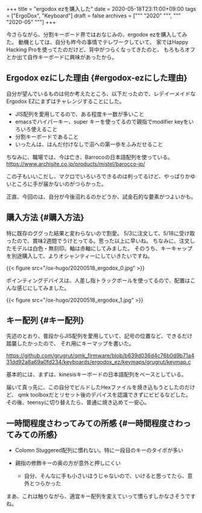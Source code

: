 +++
title = "ergodox ezを購入した"
date = 2020-05-18T23:11:00+09:00
tags = ["ErgoDox", "Keyboard"]
draft = false
archives = ["""
  "2020"
  """, """
  "2020-05"
  """]
+++

今さらながら、分割キーボード界ではおなじみの、ergodox ezを購入してみた。
動機としては、自分も昨今の事情でテレワークしていて、
家ではHappy Hacking Proを使ってたのだけど、背中がつらくなってきたのと、
もろもろオフとか出て自作キーボードに興味があったから。


## Ergodox ezにした理由 {#ergodox-ezにした理由}

自分が望んでいるものは何か考えたところ、以下だったので、レデイーメイドなErgodox EZにまずはチャレンジすることにした。

-   JIS配列を愛用してるので、ある程度キー数が多いこと
-   emacsでハイパーキー、super キーを使ってるので親指でmodifier keyをいろいろ使えること
-   分割キーボードであること
-   いったんは、はんだ付けなしで沼への第一歩をふみだせること

ちなみに、職場では、今は亡き、Barrocoの日本語配列を使っている。
<https://www.archisite.co.jp/products/mistel/barocco-jp/>

この子もいいこだし、マクロでいろいろできるのは判ってるけど、やっぱりかゆいところに手が届かないのがつらかった。

正直、今回のは、自分が今後沼れるのかどうか、試金石的な要素がつよいかも。


## 購入方法 {#購入方法}

特に既存のググった結果と変わらないので割愛。
5/3に注文して、5/18に受け取ったので、賞味2週間でうけとってる。思った以上に早いね。
ちなみに、注文したモデルは白色・無刻印。軸は赤軸にしてみました。
そのうち、キーキャップを別途購入して、よりオシャンティーにしていきたいですね。

{{< figure src="/ox-hugo/20200518_ergodox_0.jpg" >}}

ポインティングデバイスは、人差し指トラックボールを使ってるので、配置はこんな感じにしてみました。

{{< figure src="/ox-hugo/20200518_ergodox_1.jpg" >}}


## キー配列 {#キー配列}

先述のとおり、普段からJIS配列を愛用していて、記号の位置など、できるだけ踏襲したかったので、
それ用にキーマップを書いた。

<https://github.com/grugrut/qmk_firmware/blob/b639d036d4c76b0d9b71a431dd92a8a69a0fd234/keyboards/ergodox_ez/keymaps/grugrut/keymap.c>

基本的には、まずは、kinesisキーボードの日本語配列をベースとしている。

届いて真っ先に、この自分でビルドしたHexファイルを焼き込もうとしたのだけど、
qmk toolboxだとリセット後のデバイスを認識できずにビビるなどした。
その後、teensyに切り替えたら、普通に焼き込めて一安心。


## 一時間程度さわってみての所感 {#一時間程度さわってみての所感}

-   Colomn Stuggered配列に慣れない。特に一段目のキーのタイポが多い

-   親指の修飾キーの奥の方が意外と押しにくい
    -   自分、そんなに手も小さいほうじゃないので、いけると思ってたら、意外とつらかった

まあ、これは触りながら、適宜キー配列を変えていって慣らすしかなさそうですね。
